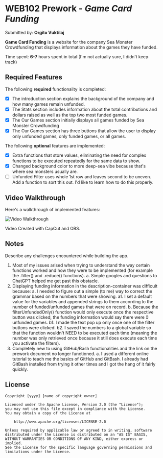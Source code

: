 # WEB102 Prework - *Game Card Funding*

Submitted by: **Orgito Vuktilaj**

**Game Card Funding** is a website for the company Sea Monster Crowdfunding that displays information about the games they have funded.

Time spent: **6-7** hours spent in total (I'm not actually sure, I didn't keep track)

## Required Features

The following **required** functionality is completed:

* [x] The introduction section explains the background of the company and how many games remain unfunded.
* [x] The Stats section includes information about the total contributions and dollars raised as well as the top two most funded games.
* [x] The Our Games section initially displays all games funded by Sea Monster Crowdfunding
* [x] The Our Games section has three buttons that allow the user to display only unfunded games, only funded games, or all games.

The following **optional** features are implemented:

* [x] Extra functions that store values, eliminating the need for complex functions to be executed repeatedly for the same data to show.
* [x] Changed background color to more deep-sea vibe because that's where sea monsters usually are.
* [ ] Unfunded Filter uses whole 1st row and leaves second to be uneven. Add a function to sort this out. I'd like to learn how to do this properly.

## Video Walkthrough

Here's a walkthrough of implemented features:

<img src='assets/WEB102_Prework_Walkthrough.mp4' title='Video Walkthrough' width='' alt='Video Walkthrough' />

Video Created with CapCut and OBS.

## Notes

Describe any challenges encountered while building the app.

1. Most of my issues arised when trying to understand the way certain functions worked and how they were to be implemented (for example the .filter() and .reduce() functions).
    a. Simple googles and questions to ChatGPT helped me get past this obstacle.
2. Displaying funding information in the description-container was difficult because:
    a. I needed to figure out a simple (to me) way to correct the grammar based on the numbers that were showing.
        a1. I set a default value for the variables and appended strings to them according to the number of funded/unfunded games that were on record.
    b. Because the filterUnfundedOnly() function would only execute once the respective button was clicked, the funding information would say there were 0 unfunded games.
        b1. I made the text pop up only once one of the filter buttons were clicked.
        b2. I saved the numbers to a global variable so that the function wouldn't NEED to be executed each time (meaning the number was only retrieved once because it still does execute each time you activate the filters).
3. Completely new to using GitHub/Bash functionalities and the link on the prework document no longer functioned.
    a. I used a different online tutorial to teach me the basics of GitHub and GitBash. I already had GitBash installed from trying it other times and I got the hang of it fairly quickly.

## License

    Copyright [yyyy] [name of copyright owner]

    Licensed under the Apache License, Version 2.0 (the "License");
    you may not use this file except in compliance with the License.
    You may obtain a copy of the License at

        http://www.apache.org/licenses/LICENSE-2.0

    Unless required by applicable law or agreed to in writing, software
    distributed under the License is distributed on an "AS IS" BASIS,
    WITHOUT WARRANTIES OR CONDITIONS OF ANY KIND, either express or implied.
    See the License for the specific language governing permissions and
    limitations under the License.
